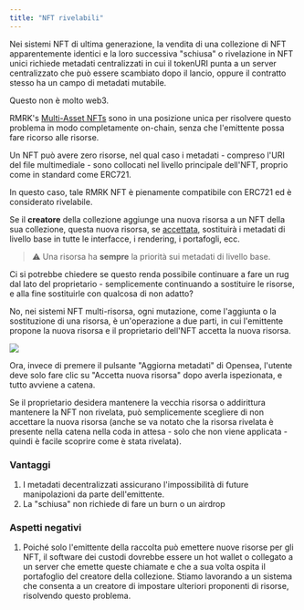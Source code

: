 ```yaml
---
title: "NFT rivelabili"
---
```


Nei sistemi NFT di ultima generazione, la vendita di una collezione di NFT apparentemente identici e la loro successiva "schiusa" o rivelazione in NFT unici richiede metadati centralizzati in cui il tokenURI punta a un server centralizzato che può essere scambiato dopo il lancio, oppure il contratto stesso ha un campo di metadati mutabile.

Questo non è molto web3.

RMRK's [Multi-Asset NFTs](/lego2-multi-resource) sono in una posizione unica per risolvere questo problema in modo completamente on-chain, senza che l'emittente possa fare ricorso alle risorse.

Un NFT può avere zero risorse, nel qual caso i metadati - compreso l'URI del file multimediale - sono collocati nel livello principale dell'NFT, proprio come in standard come ERC721.

In questo caso, tale RMRK NFT è pienamente compatibile con ERC721 ed è considerato rivelabile.

Se il **creatore** della collezione aggiunge una nuova risorsa a un NFT della sua collezione, questa nuova risorsa, se [accettata](/lego2-multi-resource#proposing-accepting-replacing), sostituirà i metadati di livello base in tutte le interfacce, i rendering, i portafogli, ecc.

> ⚠️ Una risorsa ha **sempre** la priorità sui metadati di livello base.

Ci si potrebbe chiedere se questo renda possibile continuare a fare un rug dal lato del proprietario - semplicemente continuando a sostituire le risorse, e alla fine sostituirle con qualcosa di non adatto?

No, nei sistemi NFT multi-risorsa, ogni mutazione, come l'aggiunta o la sostituzione di una risorsa, è un'operazione a due parti, in cui l'emittente propone la nuova risorsa e il proprietario dell'NFT accetta la nuova risorsa.

![](../../static/img/post_imgs/mr_03.png)

Ora, invece di premere il pulsante "Aggiorna metadati" di Opensea, l'utente deve solo fare clic su "Accetta nuova risorsa" dopo averla ispezionata, e tutto avviene a catena.

Se il proprietario desidera mantenere la vecchia risorsa o addirittura mantenere la NFT non rivelata, può semplicemente scegliere di non accettare la nuova risorsa (anche se va notato che la risorsa rivelata è presente nella catena nella coda in attesa - solo che non viene applicata - quindi è facile scoprire come è stata rivelata).

### Vantaggi

1. I metadati decentralizzati assicurano l'impossibilità di future manipolazioni da parte dell'emittente.
2. La "schiusa" non richiede di fare un burn o un airdrop

### Aspetti negativi

1. Poiché solo l'emittente della raccolta può emettere nuove risorse per gli NFT, il software dei custodi dovrebbe essere un hot wallet o collegato a un server che emette queste chiamate e che a sua volta ospita il portafoglio del creatore della collezione. Stiamo lavorando a un sistema che consenta a un creatore di impostare ulteriori proponenti di risorse, risolvendo questo problema.